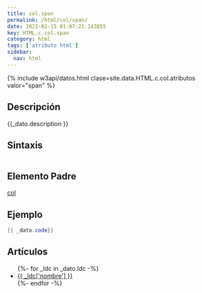 ```yaml
---
title: col.span
permalink: /html/col/span/
date: 2021-02-15 01:07:21.143855
key: HTML.c.col.span
category: html
tags: ['atributo html']
sidebar: 
  nav: html
---
```


{% include w3api/datos.html clase=site.data.HTML.c.col.atributos valor="span" %}

## Descripción
{{_dato.description }}

## Sintaxis
~~~html
~~~

## Elemento Padre
[col](/html/col/)

## Ejemplo
~~~java
{{ _dato.code}}
~~~

## Artículos
<ul>
{%- for _ldc in _dato.ldc -%}
   <li>
       <a href="{{_ldc['url'] }}">{{ _ldc['nombre'] }}</a>
   </li>
{%- endfor -%}
</ul>
